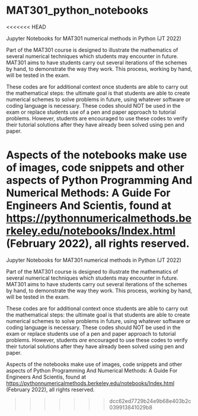 # MAT301_python_notebooks
<<<<<<< HEAD

Jupyter Notebooks for MAT301 numerical methods in Python (JT 2022)

Part of the MAT301 course is designed to illustrate the mathematics of several numerical techniques which students may encounter in future. MAT301 aims to have students carry out several iterations of the schemes by hand, to demonstrate the way they work. This process, working by hand, will be tested in the exam.

These codes are for additional context once students are able to carry out the mathematical steps: the ultimate goal is that students are able to create numerical schemes to solve problems in future, using whatever software or coding language is necessary. These codes should NOT be used in the exam or replace students use of a pen and paper approach to tutorial problems. However, students are encouraged to use these codes to verify their tutorial solutions after they have already been solved using pen and paper.

Aspects of the notebooks make use of images, code snippets and other aspects of Python Programming And Numerical Methods: A Guide For Engineers And Scientis, found at https://pythonnumericalmethods.berkeley.edu/notebooks/Index.html (February 2022), all rights reserved.
=======
Jupyter Notebooks for MAT301 numerical methods in Python (JT 2022)

Part of the MAT301 course is designed to illustrate the mathematics of several numerical techniques which students may encounter in future.
MAT301 aims to have students carry out several iterations of the schemes by hand, to demonstrate the way they work. This process, working by hand, will be tested in the exam.

These codes are for additional context once students are able to carry out the mathematical steps: the ultimate goal is that students are able to create numerical schemes to solve problems in future, using whatever software or coding language is necessary. 
These codes should NOT be used in the exam or replace students use of a pen and paper approach to tutorial problems. However, students *are* encouraged to use these codes to verify their tutorial solutions after they have already been solved using pen and paper.

Aspects of the notebooks make use of images, code snippets and other aspects of Python Programming And Numerical Methods: A Guide For Engineers And Scientis, found at https://pythonnumericalmethods.berkeley.edu/notebooks/Index.html (February 2022), all rights reserved.

>>>>>>> dcc62ed7729b24e9b68e403b2c039913841029b8
